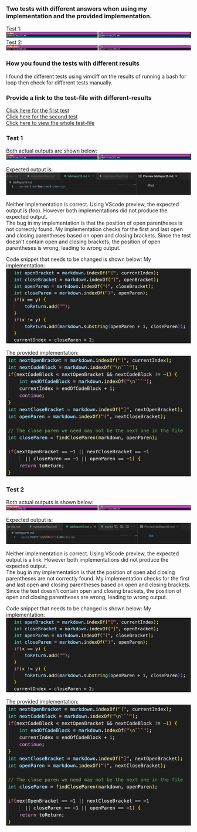 ### Two tests with different answers when using my implementation and the provided implementation.
Test 1:
![](labreport5Test1.png)
Test 2:
![](labreport5Test2.png)

### How you found the tests with different results
I found the different tests using vimdiff on the results of running a bash for loop then check for different tests manually.

### Provide a link to the test-file with different-results
[Click here for the first test](https://github.com/nidhidhamnani/markdown-parser/blob/main/test-files/371.html.test) <br>
[Click here for the second test](https://github.com/nidhidhamnani/markdown-parser/blob/main/test-files/488.html.test) <br>
[Click here to view the whole test-file](https://github.com/nidhidhamnani/markdown-parser/tree/main/test-files) <br>

### Test 1
Both actual outputs are shown below:
![](labreport5Test1.png)

Expected output is:
![](lab5expected1.png)

Neither implementation is correct. Using VScode preview, the expected output is (foo). However both implementations did not produce the expected output.
<br>
The bug in my implementation is that the position of open parentheses is not correctly found. My implementation checks for the first and last open and closing parentheses based on open and closing brackets. Since the test doesn't contain open and closing brackets, the position of open parentheses is wrong, leading to wrong output.

Code snippet that needs to be changed is shown below:
My implementation:
![](myCodeSnippet1.png)

The provided implementation:
![](theCodeSnippet1.png)

### Test 2
Both actual outputs is shown below:
![](labreport5Test2.png)

Expected output is:
![](lab5expected2.png)

Neither implementation is correct. Using VScode preview, the expected output is a link. However both implementations did not produce the expected output.
<br>
The bug in my implementation is that the position of open abd closing parentheses are not correctly found. My implementation checks for the first and last open and closing parentheses based on open and closing brackets. Since the test doesn't contain open and closing brackets, the position of open and closing parentheses are wrong, leading to wrong output.

Code snippet that needs to be changed is shown below:
My implementation:
![](myCodeSnippet1.png)

The provided implementation:
![](theCodeSnippet1.png)



